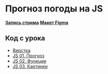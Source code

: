 # Прогноз погоды на JS

**[Запись стрима](https://youtu.be/2yi252YNGKU)**
**[Макет Figma](https://www.figma.com/file/L4ae5KBlGUt3P5gWci2uGp/Weather-App?node-id=0%3A1&t=rQfijCZNVxHSKB5K-1)**

## Код с урока

-   [Верстка](https://github.com/nobleworkshop/weather-app/tree/main)
-   [JS 01. Прогноз](https://github.com/nobleworkshop/weather-app/tree/js-01)
-   [JS 02. Функции](https://github.com/nobleworkshop/weather-app/tree/js-02)
-   [JS 03. Картинки](https://github.com/nobleworkshop/weather-app/tree/js-03)
